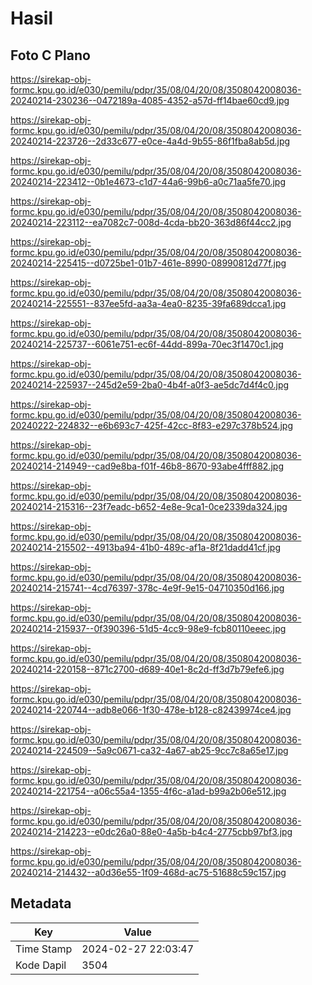 # Hasil

## Foto C Plano

https://sirekap-obj-formc.kpu.go.id/e030/pemilu/pdpr/35/08/04/20/08/3508042008036-20240214-230236--0472189a-4085-4352-a57d-ff14bae60cd9.jpg

https://sirekap-obj-formc.kpu.go.id/e030/pemilu/pdpr/35/08/04/20/08/3508042008036-20240214-223726--2d33c677-e0ce-4a4d-9b55-86f1fba8ab5d.jpg

https://sirekap-obj-formc.kpu.go.id/e030/pemilu/pdpr/35/08/04/20/08/3508042008036-20240214-223412--0b1e4673-c1d7-44a6-99b6-a0c71aa5fe70.jpg

https://sirekap-obj-formc.kpu.go.id/e030/pemilu/pdpr/35/08/04/20/08/3508042008036-20240214-223112--ea7082c7-008d-4cda-bb20-363d86f44cc2.jpg

https://sirekap-obj-formc.kpu.go.id/e030/pemilu/pdpr/35/08/04/20/08/3508042008036-20240214-225415--d0725be1-01b7-461e-8990-08990812d77f.jpg

https://sirekap-obj-formc.kpu.go.id/e030/pemilu/pdpr/35/08/04/20/08/3508042008036-20240214-225551--837ee5fd-aa3a-4ea0-8235-39fa689dcca1.jpg

https://sirekap-obj-formc.kpu.go.id/e030/pemilu/pdpr/35/08/04/20/08/3508042008036-20240214-225737--6061e751-ec6f-44dd-899a-70ec3f1470c1.jpg

https://sirekap-obj-formc.kpu.go.id/e030/pemilu/pdpr/35/08/04/20/08/3508042008036-20240214-225937--245d2e59-2ba0-4b4f-a0f3-ae5dc7d4f4c0.jpg

https://sirekap-obj-formc.kpu.go.id/e030/pemilu/pdpr/35/08/04/20/08/3508042008036-20240222-224832--e6b693c7-425f-42cc-8f83-e297c378b524.jpg

https://sirekap-obj-formc.kpu.go.id/e030/pemilu/pdpr/35/08/04/20/08/3508042008036-20240214-214949--cad9e8ba-f01f-46b8-8670-93abe4fff882.jpg

https://sirekap-obj-formc.kpu.go.id/e030/pemilu/pdpr/35/08/04/20/08/3508042008036-20240214-215316--23f7eadc-b652-4e8e-9ca1-0ce2339da324.jpg

https://sirekap-obj-formc.kpu.go.id/e030/pemilu/pdpr/35/08/04/20/08/3508042008036-20240214-215502--4913ba94-41b0-489c-af1a-8f21dadd41cf.jpg

https://sirekap-obj-formc.kpu.go.id/e030/pemilu/pdpr/35/08/04/20/08/3508042008036-20240214-215741--4cd76397-378c-4e9f-9e15-04710350d166.jpg

https://sirekap-obj-formc.kpu.go.id/e030/pemilu/pdpr/35/08/04/20/08/3508042008036-20240214-215937--0f390396-51d5-4cc9-98e9-fcb80110eeec.jpg

https://sirekap-obj-formc.kpu.go.id/e030/pemilu/pdpr/35/08/04/20/08/3508042008036-20240214-220158--871c2700-d689-40e1-8c2d-ff3d7b79efe6.jpg

https://sirekap-obj-formc.kpu.go.id/e030/pemilu/pdpr/35/08/04/20/08/3508042008036-20240214-220744--adb8e066-1f30-478e-b128-c82439974ce4.jpg

https://sirekap-obj-formc.kpu.go.id/e030/pemilu/pdpr/35/08/04/20/08/3508042008036-20240214-224509--5a9c0671-ca32-4a67-ab25-9cc7c8a65e17.jpg

https://sirekap-obj-formc.kpu.go.id/e030/pemilu/pdpr/35/08/04/20/08/3508042008036-20240214-221754--a06c55a4-1355-4f6c-a1ad-b99a2b06e512.jpg

https://sirekap-obj-formc.kpu.go.id/e030/pemilu/pdpr/35/08/04/20/08/3508042008036-20240214-214223--e0dc26a0-88e0-4a5b-b4c4-2775cbb97bf3.jpg

https://sirekap-obj-formc.kpu.go.id/e030/pemilu/pdpr/35/08/04/20/08/3508042008036-20240214-214432--a0d36e55-1f09-468d-ac75-51688c59c157.jpg


## Metadata

| Key        | Value               |
| ---------- | ------------------- |
| Time Stamp | 2024-02-27 22:03:47 |
| Kode Dapil | 3504                |



